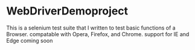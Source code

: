 # WebDriverDemoproject
This is a selenium test suite that I written to test basic functions of a Browser. compatable with Opera, Firefox, and Chrome.
support for IE and Edge coming soon 
